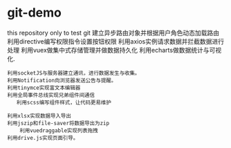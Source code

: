 # git-demo
this repository only to test git
建立异步路由对象并根据用户角色动态加载路由
	利用directive编写权限指令设置按钮权限
	利用axios实例请求数据并拦截数据进行处理
	利用vuex做集中式存储管理并做数据持久化
	利用echarts做数据统计与可视化.

	利用socketJS与服务器建立通讯，进行数据发生与收集。
	利用Notification向浏览器发送公告与提醒。
	利用tinymce实现富文本编辑器
	利用全局事件总线实现兄弟组件间通信	
       利用scss编写组件样式，让代码更易维护
	
	利用xlsx实现数据导入导出
	利用jszip和file-saver将数据导出为zip
        利用vuedraggable实现列表拖拽
	利用drive.js实现页面引导。
